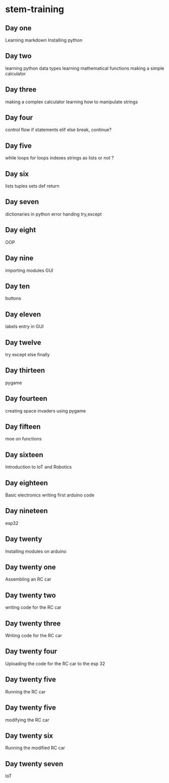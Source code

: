 # stem-training
## Day one
Learning markdown
Installing python
## Day two
learning python data types
learning mathematical functions
making a simple calculator
## Day three
making a complex calculator
learning how to manipulate strings
## Day four
control flow
if statements
elif else
break, continue?
## Day five
while loops
for loops
indexes
strings as lists or not ?
## Day six
lists
tuples
sets
def
return
## Day seven
dictionaries in python
error handing try,except
## Day eight
OOP
## Day nine
importing modules
GUI
## Day ten
buttons
## Day eleven
labels
entry in GUI
## Day twelve
try
except
else
finally
## Day thirteen
pygame
## Day fourteen
creating space invaders using pygame
## Day fifteen
moe on functions
## Day sixteen
Introduction to IoT and Robotics
## Day eighteen
Basic electronics
writing first arduino code
## Day nineteen
esp32
## Day twenty
Installing modules on arduino
## Day twenty one
Assembling an RC car
## Day twenty two
writing code for the RC car
## Day twenty three
Writing code for the RC car
## Day twenty four
Uploading the code for the RC car to the esp 32
## Day twenty five
Running the RC car
## Day twenty five
modifying the RC car
## Day twenty six
Running the modified RC car
## Day twenty seven
IoT
